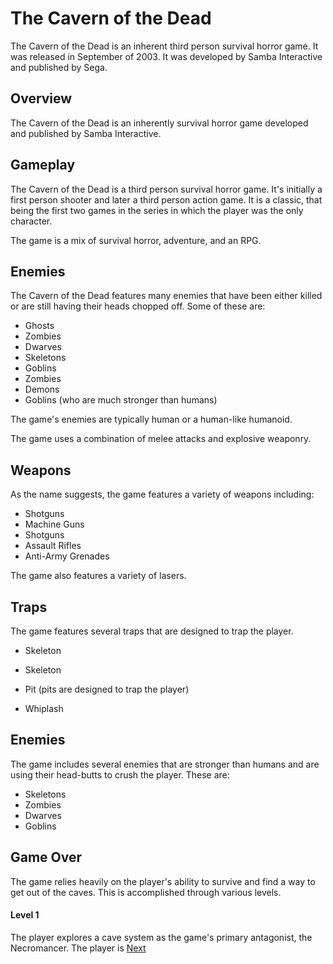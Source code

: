# The Cavern of the Dead

The Cavern of the Dead is an inherent third person survival horror game. It was released in September of 2003. It was developed by Samba Interactive and published by Sega.

## Overview

The Cavern of the Dead is an inherently survival horror game developed and published by Samba Interactive.

## Gameplay

The Cavern of the Dead is a third person survival horror game. It's initially a first person shooter and later a third person action game. It is a classic, that being the first two games in the series in which the player was the only character.

The game is a mix of survival horror, adventure, and an RPG.

## Enemies

The Cavern of the Dead features many enemies that have been either killed or are still having their heads chopped off. Some of these are:

*   Ghosts
*   Zombies
*   Dwarves
*   Skeletons
*   Goblins
*   Zombies
*   Demons
*   Goblins (who are much stronger than humans)

The game's enemies are typically human or a human-like humanoid.

The game uses a combination of melee attacks and explosive weaponry.

## Weapons

As the name suggests, the game features a variety of weapons including:

*   Shotguns
*   Machine Guns
*   Shotguns
*   Assault Rifles
*   Anti-Army Grenades

The game also features a variety of lasers.

## Traps

The game features several traps that are designed to trap the player.

*   Skeleton

*   Skeleton
*   Pit (pits are designed to trap the player)

*   Whiplash

## Enemies

The game includes several enemies that are stronger than humans and are using their head-butts to crush the player. These are:

*   Skeletons
*   Zombies
*   Dwarves
*   Goblins

## Game Over

The game relies heavily on the player's ability to survive and find a way to get out of the caves. This is accomplished through various levels.

#### Level 1

The player explores a cave system as the game's primary antagonist, the Necromancer. The player is
[Next](248.md)